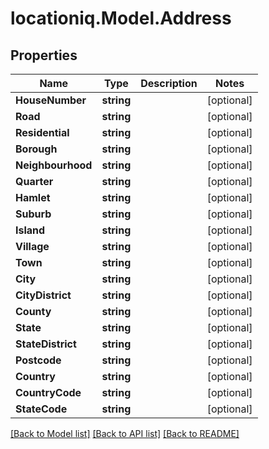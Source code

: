 # locationiq.Model.Address
## Properties

Name | Type | Description | Notes
------------ | ------------- | ------------- | -------------
**HouseNumber** | **string** |  | [optional] 
**Road** | **string** |  | [optional] 
**Residential** | **string** |  | [optional] 
**Borough** | **string** |  | [optional] 
**Neighbourhood** | **string** |  | [optional] 
**Quarter** | **string** |  | [optional] 
**Hamlet** | **string** |  | [optional] 
**Suburb** | **string** |  | [optional] 
**Island** | **string** |  | [optional] 
**Village** | **string** |  | [optional] 
**Town** | **string** |  | [optional] 
**City** | **string** |  | [optional] 
**CityDistrict** | **string** |  | [optional] 
**County** | **string** |  | [optional] 
**State** | **string** |  | [optional] 
**StateDistrict** | **string** |  | [optional] 
**Postcode** | **string** |  | [optional] 
**Country** | **string** |  | [optional] 
**CountryCode** | **string** |  | [optional] 
**StateCode** | **string** |  | [optional] 

[[Back to Model list]](../README.md#documentation-for-models) [[Back to API list]](../README.md#documentation-for-api-endpoints) [[Back to README]](../README.md)

